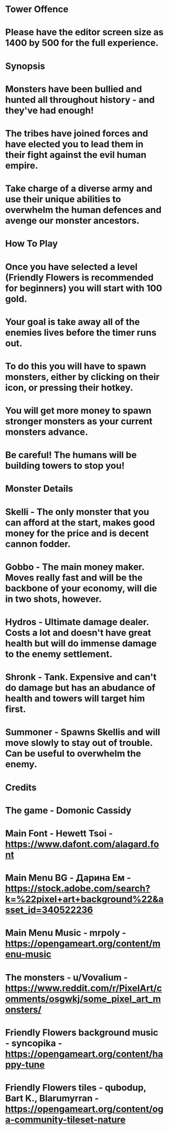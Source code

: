 # Tower Offence

# Please have the editor screen size as 1400 by 500 for the full experience.

# Synopsis

# Monsters have been bullied and hunted all throughout history - and they've had enough!

# The tribes have joined forces and have elected you to lead them in their fight against the evil human empire.

# Take charge of a diverse army and use their unique abilities to overwhelm the human defences and avenge our monster ancestors.

# How To Play

# Once you have selected a level (Friendly Flowers is recommended for beginners) you will start with 100 gold.

# Your goal is take away all of the enemies lives before the timer runs out.

# To do this you will have to spawn monsters, either by clicking on their icon, or pressing their hotkey.

# You will get more money to spawn stronger monsters as your current monsters advance.

# Be careful! The humans will be building towers to stop you!

# Monster Details

# Skelli - The only monster that you can afford at the start, makes good money for the price and is decent cannon fodder.

# Gobbo - The main money maker. Moves really fast and will be the backbone of your economy, will die in two shots, however.

# Hydros - Ultimate damage dealer. Costs a lot and doesn't have great health but will do immense damage to the enemy settlement.

# Shronk - Tank. Expensive and can't do damage but has an abudance of health and towers will target him first.

# Summoner - Spawns Skellis and will move slowly to stay out of trouble. Can be useful to overwhelm the enemy.

# Credits

# The game - Domonic Cassidy

# Main Font - Hewett Tsoi - https://www.dafont.com/alagard.font

# Main Menu BG - Дарина Ем - https://stock.adobe.com/search?k=%22pixel+art+background%22&asset_id=340522236

# Main Menu Music - mrpoly - https://opengameart.org/content/menu-music

# The monsters - u/Vovalium - https://www.reddit.com/r/PixelArt/comments/osgwkj/some_pixel_art_monsters/

# Friendly Flowers background music - syncopika - https://opengameart.org/content/happy-tune

# Friendly Flowers tiles - qubodup, Bart K., Blarumyrran - https://opengameart.org/content/oga-community-tileset-nature
